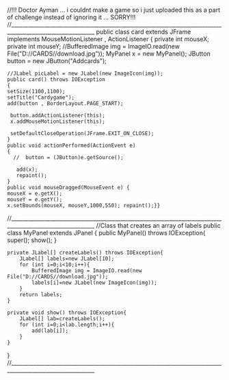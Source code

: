 //!!! Doctor Ayman ... i couldnt make a game so i just uploaded this as a part of challenge instead of ignoring it ... SORRY!!!
//_____________________________________________________________________________________________________________
public class card extends  JFrame implements MouseMotionListener , ActionListener
{
     private int mouseX;
     private int mouseY;
    //BufferedImage img = ImageIO.read(new File("D://CARDS//download.jpg"));
    MyPanel x = new MyPanel();
    JButton button = new JButton("Addcards");
    
    //JLabel picLabel = new JLabel(new ImageIcon(img));
    public card() throws IOException
    {
    setSize(1100,1100);
    setTitle("Cardygame");
    add(button , BorderLayout.PAGE_START);
    
     button.addActionListener(this);
     x.addMouseMotionListener(this);
     
     setDefaultCloseOperation(JFrame.EXIT_ON_CLOSE);
    }
    public void actionPerformed(ActionEvent e)
    {
      //  button = (JButton)e.getSource();
       
       add(x);
       repaint();
    }
    public void mouseDragged(MouseEvent e) {
    mouseX = e.getX();
    mouseY = e.getY();
    x.setBounds(mouseX, mouseY,1000,550); repaint();}}
//_____________________________________________________________________________________________________________
//Class that creates an array of labels
public class MyPanel extends JPanel {
    public MyPanel() throws IOException{
        super();
        show();
    }

    private JLabel[] createLabels() throws IOException{
        JLabel[] labels=new JLabel[10];
        for (int i=0;i<10;i++){
            BufferedImage img = ImageIO.read(new File("D://CARDS//download.jpg"));
            labels[i]=new JLabel(new ImageIcon(img));
        }
        return labels;
    }

    private void show() throws IOException{
        JLabel[] lab=createLabels();
        for (int i=0;i<lab.length;i++){
            add(lab[i]);
        }
    }
}
//_____________________________________________________________________________________________________________
